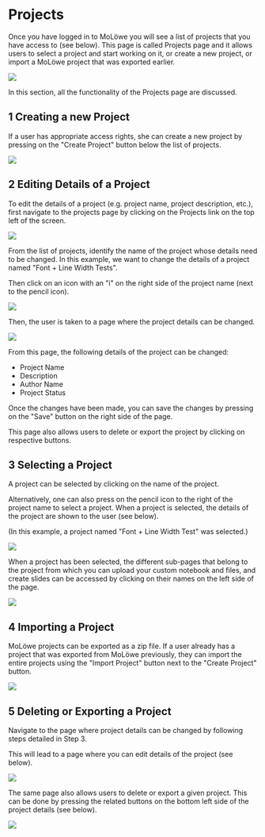 # Projects

Once you have logged in to MoLöwe you will see a list of projects that you have access to (see below). This page is called Projects page and it allows users to select a project and start working on it, or create a new project, or import a MoLöwe project that was exported earlier.

![](/img/doc/02_projects_page.jpg)

In this section, all the functionality of the Projects page are discussed.

##  **1 Creating a new Project** 

If a user has appropriate access rights, she can create a new project by pressing on the "Create Project" button below the list of projects.

![](/img/doc/12_create_project.jpg)

##  **2 Editing Details of a Project** 

To edit the details of a project (e.g. project name, project description, etc.), first navigate to the projects page by clicking on the Projects link on the top left of the screen.

![](/img/doc/15_go_to_projects_page.jpg)

From the list of projects, identify the name of the project whose details need to be changed. In this example, we want to change the details of a project named "Font + Line Width Tests". 

Then click on an icon with an "i" on the right side of the project name (next to the pencil icon).

![](/img/doc/16_change_project_information.jpg)

Then, the user is taken to a page where the project details can be changed.

![](/img/doc/17_project_details_edit_page.jpg)

From this page, the following details of the project can be changed:

* Project Name
* Description
* Author Name
* Project Status

Once the changes have been made, you can save the changes by pressing on the "Save" button on the right side of the page.

This page also allows users to delete or export the project by clicking on respective buttons.

##  **3 Selecting a Project** 

A project can be selected by clicking on the name of the project. 

Alternatively, one can also press on the pencil icon to the right of the project name to select a project. When a project is selected, the details of the project are shown to the user (see below). 

(In this example, a project named "Font + Line Width Test" was selected.)

![](/img/doc/04_project_details.jpg)

When a project has been selected, the different sub-pages that belong to the project from which you can upload your custom notebook and files, and create slides can be accessed by clicking on their names on the left side of the page.

![](/img/doc/14_select_pages.jpg)

##  **4 Importing a Project** 

MoLöwe projects can be exported as a zip file. If a user already has a project that was exported from MoLöwe previously, they can import the entire projects using the "Import Project" button next to the "Create Project" button.

![](/img/doc/13_import_project.jpg)

##  **5 Deleting or Exporting a Project** 

Navigate to the page where project details can be changed by following steps detailed in Step 3.

This will lead to a page where you can edit details of the project (see below).

![](/img/doc/17_project_details_edit_page.jpg)

The same page also allows users to delete or export a given project. This can be done by pressing the related buttons on the bottom left side of the project details (see below).

![](/img/doc/18_delete_export_project.jpg)